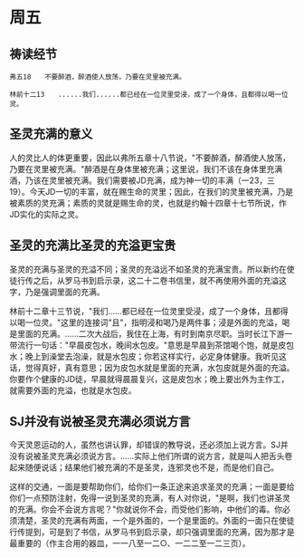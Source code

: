 # 周五

## 祷读经节
```
弗五18　　不要醉酒，醉酒使人放荡，乃要在灵里被充满。

林前十二13　　......我们......都已经在一位灵里受浸，成了一个身体，且都得以喝一位灵。
```

## 圣灵充满的意义

人的灵比人的体更重要，因此以弗所五章十八节说，"不要醉酒，醉酒使人放荡，乃要在灵里被充满。"醉酒是在身体里被充满；这里说，我们不该在身体里充满酒，乃该在灵里被充满。我们需要被JD充满，成为神一切的丰满（一23，三19）。今天JD一切的丰富，就在赐生命的灵里；因此，在我们的灵里被充满，乃是被素质的灵充满；素质的灵就是赐生命的灵，也就是约翰十四章十七节所说，作JD实化的实际之灵。

## 圣灵的充满比圣灵的充溢更宝贵

圣灵的充满与圣灵的充溢不同；圣灵的充溢远不如圣灵的充满宝贵。所以新约在使徒行传之后，从罗马书到启示录，这二十二卷书信里，就不再使用外面的充溢这字，乃是强调里面的充满。

林前十二章十三节说，"我们......都已经在一位灵里受浸，成了一个身体，且都得以喝一位灵。"这里的连接词"且"，指明浸和喝乃是两件事；浸是外面的充溢，喝是里面的充满。......二次大战后，我住在上海，有时到南京尽职。当时长江下游一带流行一句话："早晨皮包水，晚间水包皮。"意思是早晨到茶馆喝个饱，就是皮包水；晚上到澡堂去泡澡，就是水包皮；你若这样实行，必定身体健康。我听见这话，觉得真好，真有意思；因为皮包水就是里面的充满，水包皮就是外面的充溢。你要作个健康的JD徒，早晨就得晨晨复兴，这是皮包水；晚上要出外为主作工，就需要外面的充溢，也就是水包皮。

## SJ并没有说被圣灵充满必须说方言

今天灵恩运动的人，虽然也讲认罪，却错误的教导说，还必须加上说方言。SJ并没有说被圣灵充满必须说方言。......实际上他们所谓的说方言，就是叫人把舌头卷起来随便说话；结果他们被充满的不是圣灵，连邪灵也不是，而是他们自己。

这样的交通，一面是要帮助你们，给你们一条正途来追求圣灵的充满；一面是要给你们一点预防注射，免得一说到圣灵的充满，有人对你说，"是啊，我们也讲圣灵的充满。你会不会说方言呢？"你就说你不会，而受他们影响，中他们的毒。你必须清楚，圣灵的充满有两面，一个是外面的，一个是里面的。外面的一面只在使徒行传提到，可是到了书信，从罗马书到启示录，却只强调里面的充满，因为那才是最重要的（作主合用的器皿，一一八至一二○、一二二至一二三页）。
